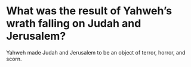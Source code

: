# What was the result of Yahweh’s wrath falling on Judah and Jerusalem?

Yahweh made Judah and Jerusalem to be an object of terror, horror, and scorn.
